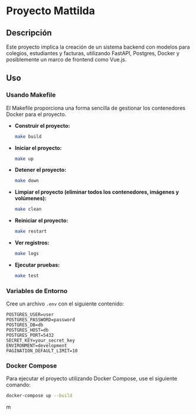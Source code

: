 # Proyecto Mattilda

## Descripción
Este proyecto implica la creación de un sistema backend con modelos para colegios, estudiantes y facturas, utilizando FastAPI, Postgres, Docker y posiblemente un marco de frontend como Vue.js.

## Uso

### Usando Makefile

El Makefile proporciona una forma sencilla de gestionar los contenedores Docker para el proyecto.

- **Construir el proyecto:**
  ```sh
  make build
  ```

- **Iniciar el proyecto:**
  ```sh
  make up
  ```

- **Detener el proyecto:**
  ```sh
  make down
  ```

- **Limpiar el proyecto (eliminar todos los contenedores, imágenes y volúmenes):**
  ```sh
  make clean
  ```

- **Reiniciar el proyecto:**
  ```sh
  make restart
  ```

- **Ver registros:**
  ```sh
  make logs
  ```

- **Ejecutar pruebas:**
  ```sh
  make test
  ```

### Variables de Entorno

Cree un archivo `.env` con el siguiente contenido:

```
POSTGRES_USER=user
POSTGRES_PASSWORD=password
POSTGRES_DB=db
POSTGRES_HOST=db
POSTGRES_PORT=5432
SECRET_KEY=your_secret_key
ENVIRONMENT=development
PAGINATION_DEFAULT_LIMIT=10
```

### Docker Compose

Para ejecutar el proyecto utilizando Docker Compose, use el siguiente comando:

```sh
docker-compose up --build
```
m
